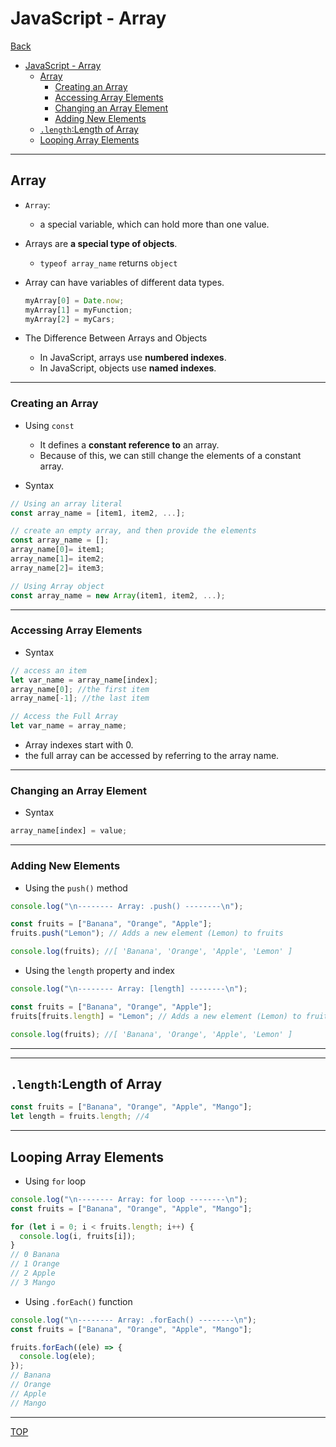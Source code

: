 # JavaScript - Array

[Back](../index.md)

- [JavaScript - Array](#javascript---array)
  - [Array](#array)
    - [Creating an Array](#creating-an-array)
    - [Accessing Array Elements](#accessing-array-elements)
    - [Changing an Array Element](#changing-an-array-element)
    - [Adding New Elements](#adding-new-elements)
  - [`.length`:Length of Array](#lengthlength-of-array)
  - [Looping Array Elements](#looping-array-elements)

---

## Array

- `Array`:

  - a special variable, which can hold more than one value.

- Arrays are **a special type of objects**.

  - `typeof array_name` returns `object`

- Array can have variables of different data types.

  ```js
  myArray[0] = Date.now;
  myArray[1] = myFunction;
  myArray[2] = myCars;
  ```

- The Difference Between Arrays and Objects
  - In JavaScript, arrays use **numbered indexes**.
  - In JavaScript, objects use **named indexes**.

---

### Creating an Array

- Using `const`
  - It defines a **constant reference to** an array.
  - Because of this, we can still change the elements of a constant array.

- Syntax

```js
// Using an array literal
const array_name = [item1, item2, ...];

// create an empty array, and then provide the elements
const array_name = [];
array_name[0]= item1;
array_name[1]= item2;
array_name[2]= item3;

// Using Array object
const array_name = new Array(item1, item2, ...);

```

---

### Accessing Array Elements

- Syntax

```js
// access an item
let var_name = array_name[index];
array_name[0]; //the first item
array_name[-1]; //the last item

// Access the Full Array
let var_name = array_name;
```

- Array indexes start with 0.
- the full array can be accessed by referring to the array name.

---

### Changing an Array Element

- Syntax

```js
array_name[index] = value;
```

---

### Adding New Elements

- Using the `push()` method

```js
console.log("\n-------- Array: .push() --------\n");

const fruits = ["Banana", "Orange", "Apple"];
fruits.push("Lemon"); // Adds a new element (Lemon) to fruits

console.log(fruits); //[ 'Banana', 'Orange', 'Apple', 'Lemon' ]
```

- Using the `length` property and index

```js
console.log("\n-------- Array: [length] --------\n");

const fruits = ["Banana", "Orange", "Apple"];
fruits[fruits.length] = "Lemon"; // Adds a new element (Lemon) to fruits

console.log(fruits); //[ 'Banana', 'Orange', 'Apple', 'Lemon' ]
```

---



---

## `.length`:Length of Array

```js
const fruits = ["Banana", "Orange", "Apple", "Mango"];
let length = fruits.length; //4
```

---

## Looping Array Elements

- Using `for` loop

```js
console.log("\n-------- Array: for loop --------\n");
const fruits = ["Banana", "Orange", "Apple", "Mango"];

for (let i = 0; i < fruits.length; i++) {
  console.log(i, fruits[i]);
}
// 0 Banana
// 1 Orange
// 2 Apple
// 3 Mango
```

- Using `.forEach()` function

```js
console.log("\n-------- Array: .forEach() --------\n");
const fruits = ["Banana", "Orange", "Apple", "Mango"];

fruits.forEach((ele) => {
  console.log(ele);
});
// Banana
// Orange
// Apple
// Mango
```

---

[TOP](#javascript---array)
